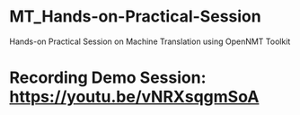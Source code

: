 # MT_Hands-on-Practical-Session
Hands-on Practical Session on Machine Translation using OpenNMT Toolkit
# Recording Demo Session: https://youtu.be/vNRXsqgmSoA
